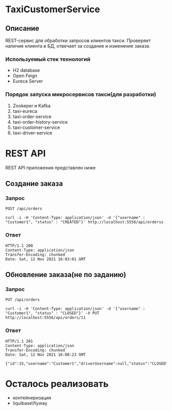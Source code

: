 # TaxiCustomerService
## Описание

REST-сервис для обработки запросов клиентов такси. Проверяет наличие клиента в БД, отвечает за создание и изменение заказа.
### Используемый стек технологий
- H2 database
- Open Feign
- Eureca Server

### Порядок запуска микросервисов такси(для разработки)

1. Zookeper и Kafka
2. taxi-eureca
3. taxi-order-service
4. taxi-order-history-service
5. taxi-customer-service
6. taxi-driver-service

# REST API
REST API приложения представлен ниже

## Создание заказа
### Запрос
`POST /api/orders`

    curl -i -H 'Content-Type: application/json' -d '{"username" : "Customer1", "status" : "CREATED"}' http://localhost:5556/api/orderss
### Ответ
    HTTP/1.1 200
    Content-Type: application/json
    Transfer-Encoding: chunked
    Date: Sat, 12 Nov 2021 16:03:01 GMT
## Обновление заказа(не по заданию)
### Запрос
`PUT /api/orders`

    curl -i -H 'Content-Type: application/json' -d '{"username" : "Customer1", "status" : "CLOSED"}' -X PUT http://localhost:5556/api/orders/11
### Ответ
    HTTP/1.1 201 
    Content-Type: application/json
    Transfer-Encoding: chunked
    Date: Sat, 12 Nov 2021 16:08:23 GMT

    {"id":15,"username":"Customer1","driverUsername":null,"status":"CLOSED","information":null}% 

# Осталось реализовать
- контейнеризация
- liquibase\flyway
    
 
